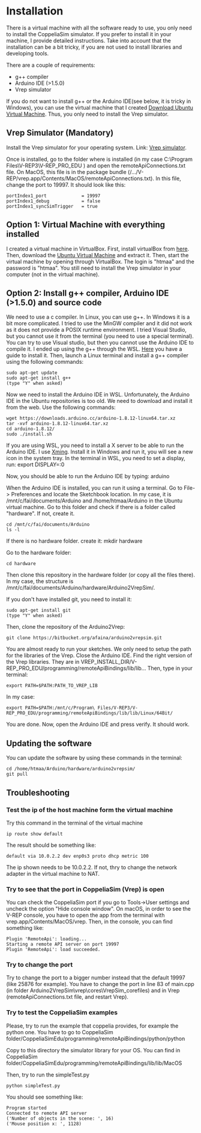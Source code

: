 # Installation #

There is a virtual machine with all the software ready to use, you only need to install the CoppeliaSim simulator. If you prefer to install it in your machine, I provide detailed instructions. Take into account that the installation can be a bit tricky, if you are not used to install libraries and developing tools. 


There are a couple of requirements:

* g++ compiler
* Arduino IDE (>1.5.0)
* Vrep simulator

If you do not want to install g++ or the Arduino IDE(see below, it is tricky in Windows), you can use the virtual machine that I created [Download Ubuntu Virtual Machine](https://owncloud.itu.dk/index.php/s/orL1ETlNlpRN8B8). Thus, you only need to install the Vrep simulator. 

## Vrep Simulator (Mandatory) ##

Install the Vrep simulator for your operating system. Link: [Vrep simulator](https://www.coppeliarobotics.com/). 

Once is installed, go to the folder where is installed (in my case C:\Program Files\V-REP3\V-REP_PRO_EDU ) and open the remoteApiConnections.txt file.  On MacOS, this file is in the package bundle (/.../V-REP/vrep.app/Contents/MacOS/remoteApiConnections.txt). In this file, change the port to 19997. It should look like this:

	portIndex1_port             = 19997
	portIndex1_debug            = false
	portIndex1_syncSimTrigger   = true


## Option 1: Virtual Machine with everything installed ##

I created a virtual machine in VirtualBox. First, install virtualBox from [here](https://www.virtualbox.org/). Then, download the [Ubuntu Virtual Machine](https://owncloud.itu.dk/index.php/s/orL1ETlNlpRN8B8) and extract it. Then, start the virtual machine by opening through VirtualBox. The login is "htmaa" and the password is "htmaa". You still need to install the Vrep simulator in your computer (not in the virtual machine). 

## Option 2: Install g++ compiler, Arduino IDE (>1.5.0) and source code ##

We need to use a c compiler. In Linux, you can use g++. In Windows it is a bit more complicated. I tried to use the MinGW compiler and it did not work as it does not provide a POSIX runtime environment. I tried Visual Studio, but you cannot use it from the terminal (you need to use a special terminal). You can try to use Visual studio, but then you cannot use the Arduino IDE to compile it. I ended up using the g++ through the WSL. [Here](https://docs.microsoft.com/en-us/windows/wsl/install-win10) you have a guide to install it. Then, launch a Linux terminal and install a g++ compiler using the following commands: 

	sudo apt-get update
	sudo apt-get install g++
	(type "Y" when asked)

Now we need to install the Arduino IDE in WSL. Unfortunately, the Arduino IDE in the Ubuntu repositories is too old. We need to download and install it from the web. Use the following commands:

	wget https://downloads.arduino.cc/arduino-1.8.12-linux64.tar.xz
	tar -xvf arduino-1.8.12-linux64.tar.xz
	cd arduino-1.8.12/
	sudo ./install.sh 

If you are using WSL, you need to install a X server to be able to run the Arduino IDE. I use [Xming](https://sourceforge.net/projects/xming/). Install it in Windows and run it, you will see a new icon in the system tray. In the terminal in WSL, you need to set a display, run:
export DISPLAY=:0

Now, you should be able to run the Arduino IDE by typing:
	arduino

When the Arduino IDE is installed, you can run it using a terminal. Go to File-> Preferences and locate the Sketchbook location. In my case, it is /mnt/c/fai/documents/Arduino and /home/htmaa/Arduino in the Ubuntu virtual machine. Go to this folder and check if there is a folder called "hardware". If not, create it. 

	cd /mnt/c/fai/documents/Arduino
	ls -l

If there is no hardware folder. create it:
	mkdir hardware

Go to the hardware folder:
	
	cd hardware 

Then clone this repository in the hardware folder (or copy all the files there). In my case, the structure is /mnt/c/fai/documents/Arduino/hardware/Arduino2VrepSim/.

If you don't have installed git, you need to install it:
	
	sudo apt-get install git
	(type "Y" when asked)

Then, clone the repository of the Arduino2Vrep:

	git clone https://bitbucket.org/afaina/arduino2vrepsim.git

You are almost ready to run your sketches. We only need to setup the path for the libraries of the Vrep. Close the Arduino IDE. Find the right version of the Vrep libraries. They are in VREP_INSTALL_DIR/V-REP_PRO_EDU/programming/remoteApiBindings/lib/lib...
Then, type in your terminal:

	export PATH=$PATH:PATH_TO_VREP_LIB 

In my case:
	
	export PATH=$PATH:/mnt/c/Program\ Files/V-REP3/V-REP_PRO_EDU/programming/remoteApiBindings/lib/lib/Linux/64Bit/

You are done. Now, open the Arduino IDE and press verify. It should work.


## Updating the software ##

You can update the software by using these commands in the terminal:

	cd /home/htmaa/Arduino/hardware/arduino2vrepsim/
	git pull

## Troubleshooting ##

### Test the ip of the host machine form the virtual machine ###
Try this command in the terminal of the virtual machine

	ip route show default

The result should be something like:
	
	default via 10.0.2.2 dev enp0s3 proto dhcp metric 100

The ip shown needs to be 10.0.2.2. If not, thry to change the network adapter in the virtual machine to NAT.

### Try to see that the port in CoppeliaSim (Vrep) is open ###

You can check the CoppeliaSim port if you go to Tools->User settings and uncheck the option "Hide console window". On macOS, in order to see the V-REP console, you have to open the app from the terminal with vrep.app/Contents/MacOS/vrep. Then, in the console, you can find something like: 

	Plugin 'RemoteApi': loading...
	Starting a remote API server on port 19997
	Plugin 'RemoteApi': load succeeded.

### Try to change the port ###

Try to change the port to a bigger number instead that the default 19997 (like 25876 for example). You have to change the port in line 83 of main.cpp (in folder Arduino2VrepSim\vrep\cores\VrepSim_corefiles) and in Vrep (remoteApiConnections.txt file, and restart Vrep).

### Try to test the CoppeliaSim examples ###

Please, try to run the example that coppelia provides, for example the python one. You have to go to CoppeliaSim folder/CoppeliaSimEdu/programming/remoteApiBindings/python/python

Copy to this directory the simulator library for your OS. You can find in CoppeliaSim folder/CoppeliaSimEdu/programming/remoteApiBindings/lib/lib/MacOS

Then, try to run the simpleTest.py
	
	python simpleTest.py

You should see something like:

	Program started
	Connected to remote API server
	('Number of objects in the scene: ', 16)
	('Mouse position x: ', 1128)
